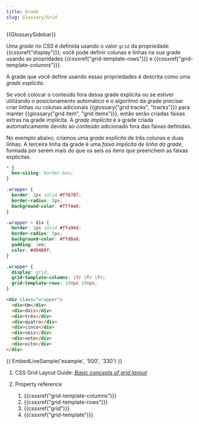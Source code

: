 ```yaml
---
title: Grade
slug: Glossary/Grid
---
```


{{GlossarySidebar}}

Uma _grade no CSS_ é definida usando o valor `grid` da propriedade {{cssxref("display")}}; você pode definir colunas e linhas na sua grade usando as propridades {{cssxref("grid-template-rows")}} e {{cssxref("grid-template-columns")}}.

A grade que você define usando essas propriedades é descrita como uma _grade explícita_.

Se você colocar o conteúdo fora dessa grade explícita ou se estiver utilizando o posicionamento automático e o algoritmo da grade precisar criar linhas ou colunas adicionais {{glossary("grid tracks", "tracks")}} para manter {{glossary("grid item", "grid items")}}, então serão criadas faixas extras na grade implícita. A _grade implícita_ é a grade criada automaticamente devido ao conteúdo adicionado fora das faixas definidas.

No exemplo abaixo, criamos uma _grade explícita_ de três colunas e duas linhas. A terceira linha da grade é uma _faixa implícita de linha da grade_, formada por serem mais do que os seis os itens que preenchem as faixas explícitas.

```css hidden
* {
  box-sizing: border-box;
}

.wrapper {
  border: 2px solid #f76707;
  border-radius: 5px;
  background-color: #fff4e6;
}

.wrapper > div {
  border: 2px solid #ffa94d;
  border-radius: 5px;
  background-color: #ffd8a8;
  padding: 1em;
  color: #d9480f;
}
```

```css
.wrapper {
  display: grid;
  grid-template-columns: 1fr 1fr 1fr;
  grid-template-rows: 100px 100px;
}
```

```html
<div class="wrapper">
  <div>Um</div>
  <div>dois</div>
  <div>três</div>
  <div>quatro</div>
  <div>cinco</div>
  <div>seis</div>
  <div>sete</div>
  <div>oito</div>
</div>
```

{{ EmbedLiveSample('example', '500', '330') }}

1. CSS Grid Layout Guide:
   _[Basic concepts of grid layout](/pt-BR/docs/Web/CSS/CSS_Grid_Layout/Basic_Concepts_of_Grid_Layout)_
2. Property reference

   1. {{cssxref("grid-template-columns")}}
   2. {{cssxref("grid-template-rows")}}
   3. {{cssxref("grid")}}
   4. {{cssxref("grid-template")}}
